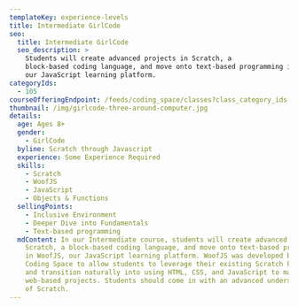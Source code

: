 ```yaml
---
templateKey: experience-levels
title: Intermediate GirlCode
seo:
  title: Intermediate GirlCode
  seo_description: >
    Students will create advanced projects in Scratch, a
    block-based coding language, and move onto text-based programming in WoofJS,
    our JavaScript learning platform.
categoryIds:
  - 105
courseOfferingEndpoint: /feeds/coding_space/classes?class_category_ids[]=105
thumbnail: /img/girlcode-three-around-computer.jpg
details:
  age: Ages 8+
  gender:
    - GirlCode
  byline: Scratch through Javascript
  experience: Some Experience Required
  skills:
    - Scratch
    - WoofJS
    - JavaScript
    - Objects & Functions
  sellingPoints:
    - Inclusive Environment
    - Deeper Dive into Fundamentals
    - Text-based programming
  mdContent: In our Intermediate course, students will create advanced projects in
    Scratch, a block-based coding language, and move onto text-based programming
    in WoofJS, our JavaScript learning platform. WoofJS was developed by The
    Coding Space to allow students to leverage their existing Scratch knowledge
    and transition naturally into using HTML, CSS, and JavaScript to make
    web-based projects. Students should come in with an advanced understanding
    of Scratch.
---
```


